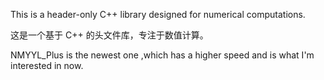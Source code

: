 This is a header-only C++ library designed for numerical computations.

这是一个基于 C++ 的头文件库，专注于数值计算。

NMYYL_Plus is the newest one ,which has a higher speed and is what I'm interested in now.
